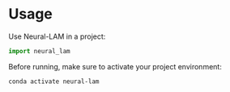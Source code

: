 # Usage

Use Neural-LAM in a project:

```python
import neural_lam
```

Before running, make sure to activate your project environment:

```bash
conda activate neural-lam
```
